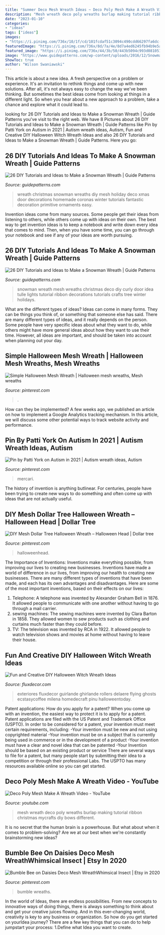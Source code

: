 ```yaml
---
title: "Summer Deco Mesh Wreath Ideas ~ Deco Poly Mesh Make A Wreath Video"
description: "Mesh wreath deco poly wreaths burlap making tutorial ribbon christmas mycrafts diy bows different"
date: "2023-01-10"
categories:
- "ideas"
tags: ["ideas"]
images:
- "https://i.pinimg.com/736x/10/1f/cd/101fcdaf51c3094c490cdd66297fa6dc--halloween-mesh-wreaths.jpg"
featuredImage: "https://i.pinimg.com/736x/8d/7a/4e/8d7a4ed6245fb94b9e5aa2a5a065b721.jpg"
featured_image: "https://i.pinimg.com/736x/44/3b/50/443b5094c993d081051b337f45541a26.jpg"
image: "https://www.guidepatterns.com/wp-content/uploads/2016/12/Snowman-Wreath-Ideas.jpg"
ShowToc: true
author: "Wilson Swaniawski"
---
```



This article is about a new idea. A fresh perspective on a problem or experience. It's an invitation to rethink things and come up with new solutions. After all, it's not always easy to change the way we've been thinking. But sometimes the best ideas come from looking at things in a different light. So when you hear about a new approach to a problem, take a chance and explore what it could lead to.

	

		
looking for 26 DIY Tutorials and Ideas to Make a Snowman Wreath | Guide Patterns you've visit to the right web. We have 8 Pictures about 26 DIY Tutorials and Ideas to Make a Snowman Wreath | Guide Patterns like Pin by Patti York on Autism in 2021 | Autism wreath ideas, Autism, Fun and Creative DIY Halloween Witch Wreath Ideas and also 26 DIY Tutorials and Ideas to Make a Snowman Wreath | Guide Patterns. Here you go:
		
    
## 26 DIY Tutorials And Ideas To Make A Snowman Wreath | Guide Patterns

<img loading=lazy src="https://www.guidepatterns.com/wp-content/uploads/2016/12/Primitive-Snowman-Wreath.jpg" onerror="this.onerror=null;this.src='https://tse1.mm.bing.net/th?id=OIP.1jcwmhuXWXZ9Auum5YZzlQHaJ3&amp;pid=15.1';" alt="26 DIY Tutorials and Ideas to Make a Snowman Wreath | Guide Patterns">

_Source: guidepatterns.com_

>wreath christmas snowman wreaths diy mesh holiday deco xmas door decorations homemade coronas winter tutorials fantastic decoration primitive ornaments easy. 

	

Invention ideas come from many sources. Some people get their ideas from listening to others, while others come up with ideas on their own. The best way to get invention ideas is to keep a notebook and write down every idea that comes to mind. Then, when you have some time, you can go through your notebook and see if any of your ideas are worth pursuing.

    
## 26 DIY Tutorials And Ideas To Make A Snowman Wreath | Guide Patterns

<img loading=lazy src="https://www.guidepatterns.com/wp-content/uploads/2016/12/Snowman-Wreath-Ideas.jpg" onerror="this.onerror=null;this.src='https://tse4.mm.bing.net/th?id=OIP.XXVStOodnNnyMQ2ic-Fb2gHaJ4&amp;pid=15.1';" alt="26 DIY Tutorials and Ideas to Make a Snowman Wreath | Guide Patterns">

_Source: guidepatterns.com_

>snowman wreath mesh wreaths christmas deco diy curly door idea tulle lights tutorial ribbon decorations tutorials crafts tree winter holidays. 

	

What are the different types of ideas?
Ideas can come in many forms. They can be things you think of, or something that someone else has said. There are many different types of ideas, and it really depends on the person. Some people have very specific ideas about what they want to do, while others might have more general ideas about how they want to use their time. However, all ideas are important, and should be taken into account when planning out your day.

    
## Simple Halloween Mesh Wreath | Halloween Mesh Wreaths, Mesh Wreaths

<img loading=lazy src="https://i.pinimg.com/736x/10/1f/cd/101fcdaf51c3094c490cdd66297fa6dc--halloween-mesh-wreaths.jpg" onerror="this.onerror=null;this.src='https://tse1.mm.bing.net/th?id=OIP.5D7o57ni_oEFHQNeQ0UmIwHaNJ&amp;pid=15.1';" alt="Simple Halloween Mesh Wreath | Halloween mesh wreaths, Mesh wreaths">

_Source: pinterest.com_

>. 

	

How can they be implemented?
A few weeks ago, we published an article on how to implement a Google Analytics tracking mechanism. In this article, we will discuss some other potential ways to track website activity and performance.

    
## Pin By Patti York On Autism In 2021 | Autism Wreath Ideas, Autism

<img loading=lazy src="https://i.pinimg.com/736x/bf/56/af/bf56af16015fba2f6c18f26ca5ca88a7.jpg" onerror="this.onerror=null;this.src='https://tse1.mm.bing.net/th?id=OIP.jF73qE5kCbfIZS8oeAAXhwHaJ3&amp;pid=15.1';" alt="Pin by Patti York on Autism in 2021 | Autism wreath ideas, Autism">

_Source: pinterest.com_

>mercari. 

	

The history of invention is anything butlinear. For centuries, people have been trying to create new ways to do something and often come up with ideas that are not actually useful.

    
## DIY Mesh Dollar Tree Halloween Wreath – Halloween Head | Dollar Tree

<img loading=lazy src="https://i.pinimg.com/736x/44/3b/50/443b5094c993d081051b337f45541a26.jpg" onerror="this.onerror=null;this.src='https://tse4.mm.bing.net/th?id=OIP.FVzwoT6mIs2d4uJpoNfx_gHaJ3&amp;pid=15.1';" alt="DIY Mesh Dollar Tree Halloween Wreath – Halloween Head | Dollar tree">

_Source: pinterest.com_

>halloweenhead. 

	

The Importance of Inventions: Inventions make everything possible, from improving our lives to creating new businesses.
Inventions have made a world of difference in our lives, from improving our health to creating new businesses. There are many different types of inventions that have been made, and each has its own advantages and disadvantages. Here are some of the most important inventions, based on their effects on our lives:
1. Telephone: A telephone was invented by Alexander Graham Bell in 1876. It allowed people to communicate with one another without having to go through a mail carrier. 
2. sewing machines: The sewing machines were invented by Clara Barton in 1858. They allowed women to sew products such as clothing and curtains much faster than they could before. 
3. TV: The television was invented by RCA in 1922. It allowed people to watch television shows and movies at home without having to leave their house. 

    
## Fun And Creative DIY Halloween Witch Wreath Ideas

<img loading=lazy src="https://fluxdecor.com/wp-content/uploads/2015/09/diy-halloween-witch-wreaths/16-diy-halloween-witch-wreaths.jpg" onerror="this.onerror=null;this.src='https://tse4.mm.bing.net/th?id=OIP.806qC_lez4Ttypw2gDudnAHaQd&amp;pid=15.1';" alt="Fun and Creative DIY Halloween Witch Wreath Ideas">

_Source: fluxdecor.com_

>exteriores fluxdecor guirlande ghirlande rollers delaere flying ghosts ecstasycoffee milena homedecraft pinu halloweentoday. 

	

Patent applications: How do you apply for a patent?
When you come up with an invention, the easiest way to protect it is to apply for a patent. Patent applications are filed with the US Patent and Trademark Office (USPTO). In order to be considered for a patent, your invention must meet certain requirements, including: 
-Your invention must be new and not using copyrighted material
-Your invention must be on a subject that is currently being used in commerce or in the development of a product
-Your invention must have a clear and novel idea that can be patented
-Your Invention should be based on an existing product or service There are several ways to file for a patent, but many people start by submitting their idea to a competition or through their professional Labs. The USPTO has many resources available online so you can get started.

    
## Deco Poly Mesh Make A Wreath Video - YouTube

<img loading=lazy src="https://i.ytimg.com/vi/nMeLyXVRvLg/maxresdefault.jpg" onerror="this.onerror=null;this.src='https://tse4.mm.bing.net/th?id=OIP.GGjZJJSacKkxBjtRoaAlDQHaEK&amp;pid=15.1';" alt="Deco Poly Mesh Make A Wreath Video - YouTube">

_Source: youtube.com_

>mesh wreath deco poly wreaths burlap making tutorial ribbon christmas mycrafts diy bows different. 

	

It is no secret that the human brain is a powerhouse. But what about when it comes to problem-solving? Are we at our best when we're constantly brainstorming new ideas?

    
## Bumble Bee On Daisies Deco Mesh WreathWhimsical Insect | Etsy In 2020

<img loading=lazy src="https://i.pinimg.com/736x/8d/7a/4e/8d7a4ed6245fb94b9e5aa2a5a065b721.jpg" onerror="this.onerror=null;this.src='https://tse3.mm.bing.net/th?id=OIP.PyGAv7nGRAYP-ehY6WepBgHaJ3&amp;pid=15.1';" alt="Bumble Bee on Daisies Deco Mesh WreathWhimsical Insect | Etsy in 2020">

_Source: pinterest.com_

>bumble wreaths. 

	

In the world of Ideas, there are endless possibilities. From new concepts to innovative ways of doing things, there is always something to think about and get your creative juices flowing. And in this ever-changing world, creativity is key to any business or organization. So how do you get started on yourIdea journey? There are a few key things that you can do to help jumpstart your process: 1.Define what Idea you want to create.


